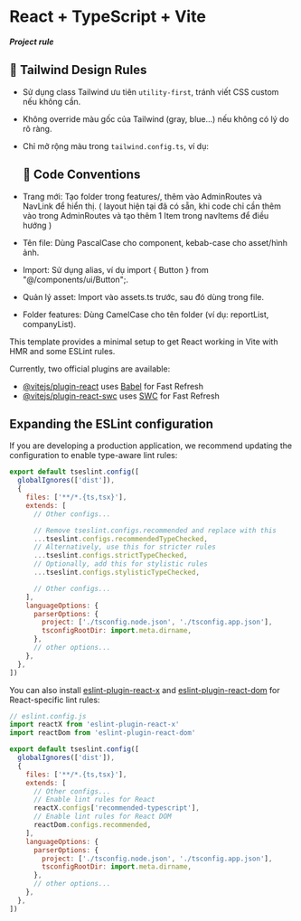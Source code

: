 # React + TypeScript + Vite

*******Project rule*******
## 🎨 Tailwind Design Rules
- Sử dụng class Tailwind ưu tiên `utility-first`, tránh viết CSS custom nếu không cần.
- Không override màu gốc của Tailwind (gray, blue...) nếu không có lý do rõ ràng.
- Chỉ mở rộng màu trong `tailwind.config.ts`, ví dụ:
  
  ## 🧼 Code Conventions
- Trang mới: Tạo folder trong features/, thêm vào AdminRoutes và NavLink để hiển thị.
  ( layout hiện tại đã có sẵn, khi code chỉ cần thêm vào trong AdminRoutes và tạo thêm 1 Item trong navItems để điều hướng )
- Tên file: Dùng PascalCase cho component, kebab-case cho asset/hình ảnh.
- Import: Sử dụng alias, ví dụ import { Button } from "@/components/ui/Button";.
- Quản lý asset: Import vào assets.ts trước, sau đó dùng trong file.
- Folder features: Dùng CamelCase cho tên folder (ví dụ: reportList, companyList).

















This template provides a minimal setup to get React working in Vite with HMR and some ESLint rules.

Currently, two official plugins are available:

- [@vitejs/plugin-react](https://github.com/vitejs/vite-plugin-react/blob/main/packages/plugin-react) uses [Babel](https://babeljs.io/) for Fast Refresh
- [@vitejs/plugin-react-swc](https://github.com/vitejs/vite-plugin-react/blob/main/packages/plugin-react-swc) uses [SWC](https://swc.rs/) for Fast Refresh

## Expanding the ESLint configuration

If you are developing a production application, we recommend updating the configuration to enable type-aware lint rules:

```js
export default tseslint.config([
  globalIgnores(['dist']),
  {
    files: ['**/*.{ts,tsx}'],
    extends: [
      // Other configs...

      // Remove tseslint.configs.recommended and replace with this
      ...tseslint.configs.recommendedTypeChecked,
      // Alternatively, use this for stricter rules
      ...tseslint.configs.strictTypeChecked,
      // Optionally, add this for stylistic rules
      ...tseslint.configs.stylisticTypeChecked,

      // Other configs...
    ],
    languageOptions: {
      parserOptions: {
        project: ['./tsconfig.node.json', './tsconfig.app.json'],
        tsconfigRootDir: import.meta.dirname,
      },
      // other options...
    },
  },
])
```

You can also install [eslint-plugin-react-x](https://github.com/Rel1cx/eslint-react/tree/main/packages/plugins/eslint-plugin-react-x) and [eslint-plugin-react-dom](https://github.com/Rel1cx/eslint-react/tree/main/packages/plugins/eslint-plugin-react-dom) for React-specific lint rules:

```js
// eslint.config.js
import reactX from 'eslint-plugin-react-x'
import reactDom from 'eslint-plugin-react-dom'

export default tseslint.config([
  globalIgnores(['dist']),
  {
    files: ['**/*.{ts,tsx}'],
    extends: [
      // Other configs...
      // Enable lint rules for React
      reactX.configs['recommended-typescript'],
      // Enable lint rules for React DOM
      reactDom.configs.recommended,
    ],
    languageOptions: {
      parserOptions: {
        project: ['./tsconfig.node.json', './tsconfig.app.json'],
        tsconfigRootDir: import.meta.dirname,
      },
      // other options...
    },
  },
])
```

